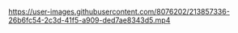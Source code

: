 https://user-images.githubusercontent.com/8076202/213857336-26b6fc54-2c3d-41f5-a909-ded7ae8343d5.mp4